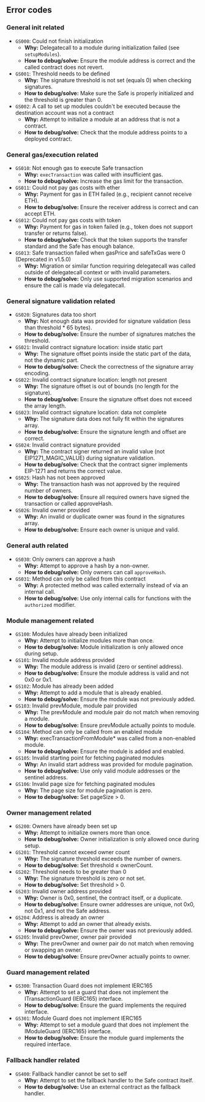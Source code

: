 ## Error codes

### General init related
- `GS000`: Could not finish initialization
  - **Why:** Delegatecall to a module during initialization failed (see `setupModules`).
  - **How to debug/solve:** Ensure the module address is correct and the called contract does not revert.
- `GS001`: Threshold needs to be defined
  - **Why:** The signature threshold is not set (equals 0) when checking signatures.
  - **How to debug/solve:** Make sure the Safe is properly initialized and the threshold is greater than 0.
- `GS002`: A call to set up modules couldn't be executed because the destination account was not a contract
  - **Why:** Attempt to initialize a module at an address that is not a contract.
  - **How to debug/solve:** Check that the module address points to a deployed contract.

### General gas/execution related
- `GS010`: Not enough gas to execute Safe transaction
  - **Why:** `execTransaction` was called with insufficient gas.
  - **How to debug/solve:** Increase the gas limit for the transaction.
- `GS011`: Could not pay gas costs with ether
  - **Why:** Payment for gas in ETH failed (e.g., recipient cannot receive ETH).
  - **How to debug/solve:** Ensure the receiver address is correct and can accept ETH.
- `GS012`: Could not pay gas costs with token
  - **Why:** Payment for gas in token failed (e.g., token does not support transfer or returns false).
  - **How to debug/solve:** Check that the token supports the transfer standard and the Safe has enough balance.
- `GS013`: Safe transaction failed when gasPrice and safeTxGas were 0 (Deprecated in v1.5.0)
  - **Why:** Migration or similar function requiring delegatecall was called outside of delegatecall context or with invalid parameters.
  - **How to debug/solve:** Only use supported migration scenarios and ensure the call is made via delegatecall.

### General signature validation related
- `GS020`: Signatures data too short
  - **Why:** Not enough data was provided for signature validation (less than threshold * 65 bytes).
  - **How to debug/solve:** Ensure the number of signatures matches the threshold.
- `GS021`: Invalid contract signature location: inside static part
  - **Why:** The signature offset points inside the static part of the data, not the dynamic part.
  - **How to debug/solve:** Check the correctness of the signature array encoding.
- `GS022`: Invalid contract signature location: length not present
  - **Why:** The signature offset is out of bounds (no length for the signature).
  - **How to debug/solve:** Ensure the signature offset does not exceed the array length.
- `GS023`: Invalid contract signature location: data not complete
  - **Why:** The signature data does not fully fit within the signatures array.
  - **How to debug/solve:** Ensure the signature length and offset are correct.
- `GS024`: Invalid contract signature provided
  - **Why:** The contract signer returned an invalid value (not EIP1271_MAGIC_VALUE) during signature validation.
  - **How to debug/solve:** Check that the contract signer implements EIP-1271 and returns the correct value.
- `GS025`: Hash has not been approved
  - **Why:** The transaction hash was not approved by the required number of owners.
  - **How to debug/solve:** Ensure all required owners have signed the transaction or called approveHash.
- `GS026`: Invalid owner provided
  - **Why:** An invalid or duplicate owner was found in the signatures array.
  - **How to debug/solve:** Ensure each owner is unique and valid.

### General auth related
- `GS030`: Only owners can approve a hash
  - **Why:** Attempt to approve a hash by a non-owner.
  - **How to debug/solve:** Only owners can call `approveHash`.
- `GS031`: Method can only be called from this contract
  - **Why:** A protected method was called externally instead of via an internal call.
  - **How to debug/solve:** Use only internal calls for functions with the `authorized` modifier.

### Module management related
- `GS100`: Modules have already been initialized
  - **Why:** Attempt to initialize modules more than once.
  - **How to debug/solve:** Module initialization is only allowed once during setup.
- `GS101`: Invalid module address provided
  - **Why:** The module address is invalid (zero or sentinel address).
  - **How to debug/solve:** Ensure the module address is valid and not 0x0 or 0x1.
- `GS102`: Module has already been added
  - **Why:** Attempt to add a module that is already enabled.
  - **How to debug/solve:** Ensure the module was not previously added.
- `GS103`: Invalid prevModule, module pair provided
  - **Why:** The prevModule and module pair do not match when removing a module.
  - **How to debug/solve:** Ensure prevModule actually points to module.
- `GS104`: Method can only be called from an enabled module
  - **Why:** execTransactionFromModule* was called from a non-enabled module.
  - **How to debug/solve:** Ensure the module is added and enabled.
- `GS105`: Invalid starting point for fetching paginated modules
  - **Why:** An invalid start address was provided for module pagination.
  - **How to debug/solve:** Use only valid module addresses or the sentinel address.
- `GS106`: Invalid page size for fetching paginated modules
  - **Why:** The page size for module pagination is zero.
  - **How to debug/solve:** Set pageSize > 0.

### Owner management related
- `GS200`: Owners have already been set up
  - **Why:** Attempt to initialize owners more than once.
  - **How to debug/solve:** Owner initialization is only allowed once during setup.
- `GS201`: Threshold cannot exceed owner count
  - **Why:** The signature threshold exceeds the number of owners.
  - **How to debug/solve:** Set threshold ≤ ownerCount.
- `GS202`: Threshold needs to be greater than 0
  - **Why:** The signature threshold is zero or not set.
  - **How to debug/solve:** Set threshold > 0.
- `GS203`: Invalid owner address provided
  - **Why:** Owner is 0x0, sentinel, the contract itself, or a duplicate.
  - **How to debug/solve:** Ensure owner addresses are unique, not 0x0, not 0x1, and not the Safe address.
- `GS204`: Address is already an owner
  - **Why:** Attempt to add an owner that already exists.
  - **How to debug/solve:** Ensure the owner was not previously added.
- `GS205`: Invalid prevOwner, owner pair provided
  - **Why:** The prevOwner and owner pair do not match when removing or swapping an owner.
  - **How to debug/solve:** Ensure prevOwner actually points to owner.

### Guard management related
- `GS300`: Transaction Guard does not implement IERC165
  - **Why:** Attempt to set a guard that does not implement the ITransactionGuard (IERC165) interface.
  - **How to debug/solve:** Ensure the guard implements the required interface.
- `GS301`: Module Guard does not implement IERC165
  - **Why:** Attempt to set a module guard that does not implement the IModuleGuard (IERC165) interface.
  - **How to debug/solve:** Ensure the module guard implements the required interface.

### Fallback handler related
- `GS400`: Fallback handler cannot be set to self
  - **Why:** Attempt to set the fallback handler to the Safe contract itself.
  - **How to debug/solve:** Use an external contract as the fallback handler.
